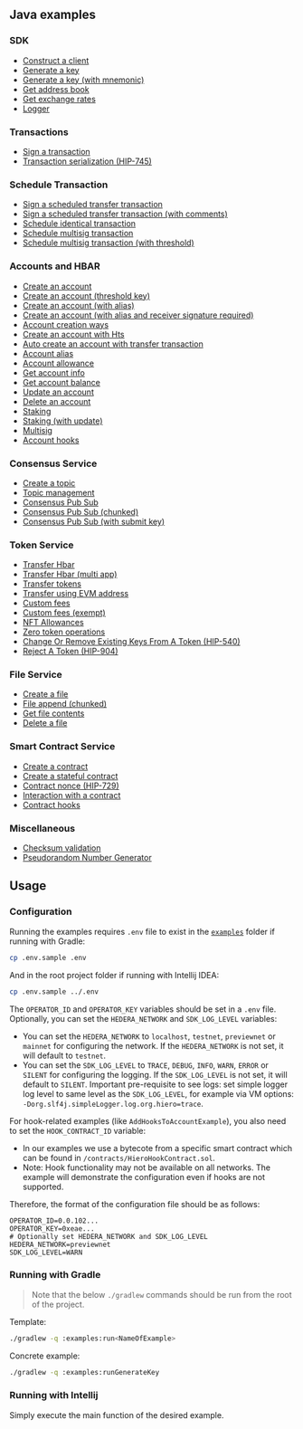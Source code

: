 ## Java examples

### SDK

* [Construct a client](../examples/src/main/java/com/hedera/hashgraph/sdk/examples/ConstructClientExample.java)
* [Generate a key](../examples/src/main/java/com/hedera/hashgraph/sdk/examples/GenerateKeyExample.java)
* [Generate a key (with mnemonic)](../examples/src/main/java/com/hedera/hashgraph/sdk/examples/GenerateKeyWithMnemonicExample.java)
* [Get address book](../examples/src/main/java/com/hedera/hashgraph/sdk/examples/GetAddressBookExample.java)
* [Get exchange rates](../examples/src/main/java/com/hedera/hashgraph/sdk/examples/GetExchangeRatesExample.java)
* [Logger](../examples/src/main/java/com/hedera/hashgraph/sdk/examples/LoggerFunctionalitiesExample.java)

### Transactions

* [Sign a transaction](../examples/src/main/java/com/hedera/hashgraph/sdk/examples/SignTransactionExample.java)
* [Transaction serialization (HIP-745)](../examples/src/main/java/com/hedera/hashgraph/sdk/examples/TransactionSerializationExample.java)

### Schedule Transaction

* [Sign a scheduled transfer transaction](../examples/src/main/java/com/hedera/hashgraph/sdk/examples/ScheduleExample.java)
* [Sign a scheduled transfer transaction (with comments)](../examples/src/main/java/com/hedera/hashgraph/sdk/examples/ScheduledTransferExample.java)
* [Schedule identical transaction](../examples/src/main/java/com/hedera/hashgraph/sdk/examples/ScheduleIdenticalTransactionExample.java)
* [Schedule multisig transaction](../examples/src/main/java/com/hedera/hashgraph/sdk/examples/ScheduleMultiSigTransactionExample.java)
* [Schedule multisig transaction (with threshold)](../examples/src/main/java/com/hedera/hashgraph/sdk/examples/ScheduledTransactionMultiSigThresholdExample.java)

### Accounts and HBAR

* [Create an account](../examples/src/main/java/org/hiero/sdk/java/examples/CreateAccountExample.java)
* [Create an account (threshold key)](../examples/src/main/java/org/hiero/sdk/java/examples/CreateAccountThresholdKeyExample.java)
* [Create an account (with alias)](../examples/src/main/java/org/hiero/sdk/java/examples/CreateAccountWithAliasExample.java)
* [Create an account (with alias and receiver signature required)](../examples/src/main/java/org/hiero/sdk/java/examples/CreateAccountWithAliasAndReceiverSignatureRequiredExample.java)
* [Account creation ways](../examples/src/main/java/org/hiero/sdk/java/examples/AccountCreationWaysExample.java)
* [Create an account with Hts](../examples/src/main/java/org/hiero/sdk/java/examples/AccountCreateWithHtsExample.java)
* [Auto create an account with transfer transaction](../examples/src/main/java/org/hiero/sdk/java/examples/AutoCreateAccountTransferTransactionExample.java)
* [Account alias](../examples/src/main/java/org/hiero/sdk/java/examples/AccountAliasExample.java)
* [Account allowance](../examples/src/main/java/org/hiero/sdk/java/examples/AccountAllowanceExample.java)
* [Get account info](../examples/src/main/java/org/hiero/sdk/java/examples/GetAccountInfoExample.java)
* [Get account balance](../examples/src/main/java/org/hiero/sdk/java/examples/GetAccountBalanceExample.java)
* [Update an account](../examples/src/main/java/org/hiero/sdk/java/examples/UpdateAccountPublicKeyExample.java)
* [Delete an account](../examples/src/main/java/org/hiero/sdk/java/examples/DeleteAccountExample.java)
* [Staking](../examples/src/main/java/org/hiero/sdk/java/examples/StakingExample.java)
* [Staking (with update)](../examples/src/main/java/org/hiero/sdk/java/examples/StakingWithUpdateExample.java)
* [Multisig](../examples/src/main/java/org/hiero/sdk/java/examples/MultiSigOfflineExample.java)
* [Account hooks](../examples/src/main/java/com/hedera/hashgraph/sdk/examples/AccountHooksExample.java)

### Consensus Service

* [Create a topic](../examples/src/main/java/org/hiero/sdk/java/examples/CreateTopicExample.java)
* [Topic management](../examples/src/main/java/org/hiero/sdk/java/examples/TopicWithAdminKeyExample.java)
* [Consensus Pub Sub](../examples/src/main/java/org/hiero/sdk/java/examples/ConsensusPubSubExample.java)
* [Consensus Pub Sub (chunked)](../examples/src/main/java/org/hiero/sdk/java/examples/ConsensusPubSubChunkedExample.java)
* [Consensus Pub Sub (with submit key)](../examples/src/main/java/org/hiero/sdk/java/examples/ConsensusPubSubWithSubmitKeyExample.java)

### Token Service

* [Transfer Hbar](../examples/src/main/java/com/hedera/hashgraph/sdk/examples/TransferCryptoExample.java)
* [Transfer Hbar (multi app)](../examples/src/main/java/com/hedera/hashgraph/sdk/examples/MultiAppTransferExample.java)
* [Transfer tokens](../examples/src/main/java/com/hedera/hashgraph/sdk/examples/TransferTokensExample.java)
* [Transfer using EVM address](../examples/src/main/java/com/hedera/hashgraph/sdk/examples/TransferUsingEvmAddressExample.java)
* [Custom fees](../examples/src/main/java/com/hedera/hashgraph/sdk/examples/CustomFeesExample.java)
* [Custom fees (exempt)](../examples/src/main/java/com/hedera/hashgraph/sdk/examples/ExemptCustomFeesExample.java)
* [NFT Allowances](../examples/src/main/java/com/hedera/hashgraph/sdk/examples/NftAddRemoveAllowancesExample.java)
* [Zero token operations](../examples/src/main/java/com/hedera/hashgraph/sdk/examples/ZeroTokenOperationsExample.java)
* [Change Or Remove Existing Keys From A Token (HIP-540)](../examples/src/main/java/com/hedera/hashgraph/sdk/examples/ChangeRemoveTokenKeys.java)
* [Reject A Token (HIP-904)](../examples/src/main/java/org/hiero/sdk/java/examples/TokenRejectExample.java)

### File Service

* [Create a file](../examples/src/main/java/com/hedera/hashgraph/sdk/examples/CreateFileExample.java)
* [File append (chunked)](../examples/src/main/java/com/hedera/hashgraph/sdk/examples/FileAppendChunkedExample.java)
* [Get file contents](../examples/src/main/java/com/hedera/hashgraph/sdk/examples/GetFileContentsExample.java)
* [Delete a file](../examples/src/main/java/com/hedera/hashgraph/sdk/examples/DeleteFileExample.java)

### Smart Contract Service

* [Create a contract](../examples/src/main/java/com/hedera/hashgraph/sdk/examples/CreateSimpleContractExample.java)
* [Create a stateful contract](../examples/src/main/java/com/hedera/hashgraph/sdk/examples/CreateStatefulContractExample.java)
* [Contract nonce (HIP-729)](../examples/src/main/java/com/hedera/hashgraph/sdk/examples/ContractNoncesExample.java)
* [Interaction with a contract](../examples/src/main/java/com/hedera/hashgraph/sdk/examples/SolidityPrecompileExample.java)
* [Contract hooks](../examples/src/main/java/com/hedera/hashgraph/sdk/examples/ContractHooksExample.java)

### Miscellaneous

* [Checksum validation](../examples/src/main/java/com/hedera/hashgraph/sdk/examples/ValidateChecksumExample.java)
* [Pseudorandom Number Generator](../examples/src/main/java/com/hedera/hashgraph/sdk/examples/PrngExample.java)

## Usage

### Configuration

Running the examples requires `.env` file to exist in the [`examples`](.) folder if running with Gradle:

```sh
cp .env.sample .env
```

And in the root project folder if running with Intellij IDEA:

```sh
cp .env.sample ../.env
```

The `OPERATOR_ID` and `OPERATOR_KEY` variables should be set in a `.env` file.
Optionally, you can set the `HEDERA_NETWORK` and `SDK_LOG_LEVEL` variables:
- You can set the `HEDERA_NETWORK` to `localhost`, `testnet`, `previewnet` or `mainnet`
for configuring the network. If the `HEDERA_NETWORK` is not set, it will default to `testnet`.
- You can set the `SDK_LOG_LEVEL` to `TRACE`, `DEBUG`, `INFO`, `WARN`, `ERROR` or `SILENT`
for configuring the logging. If the `SDK_LOG_LEVEL` is not set, it will default to `SILENT`.
Important pre-requisite to see logs: set simple logger log level to same level as the `SDK_LOG_LEVEL`,
for example via VM options: `-Dorg.slf4j.simpleLogger.log.org.hiero=trace`.

For hook-related examples (like `AddHooksToAccountExample`), you also need to set the `HOOK_CONTRACT_ID` variable:
- In our examples we use a bytecote from a specific smart contract which can be found in `/contracts/HieroHookContract.sol`.
- Note: Hook functionality may not be available on all networks. The example will demonstrate the configuration even if hooks are not supported.

Therefore, the format of the configuration file should be as follows:

```.properties
OPERATOR_ID=0.0.102...
OPERATOR_KEY=0xeae...
# Optionally set HEDERA_NETWORK and SDK_LOG_LEVEL
HEDERA_NETWORK=previewnet
SDK_LOG_LEVEL=WARN
```

### Running with Gradle

> Note that the below `./gradlew` commands should be run from the root of the project.

Template:

```sh
./gradlew -q :examples:run<NameOfExample>
```

Concrete example:

```sh
./gradlew -q :examples:runGenerateKey
```

### Running with Intellij

Simply execute the main function of the desired example.
